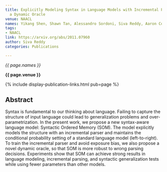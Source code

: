 ```yaml
---
title: Explicitly Modeling Syntax in Language Models with Incremental Parsing and
  a Dynamic Oracle
venue: NAACL
names: Yikang Shen, Shawn Tan, Alessandro Sordoni, Siva Reddy, Aaron Courville
tags:
- NAACL
link: https://arxiv.org/abs/2011.07960
author: Siva Reddy
categories: Publications

---
```


*{{ page.names }}*

**{{ page.venue }}**

{% include display-publication-links.html pub=page %}

## Abstract

Syntax is fundamental to our thinking about language. Failing to capture the structure of input language could lead to generalization problems and over-parametrization. In the present work, we propose a new syntax-aware language model: Syntactic Ordered Memory (SOM). The model explicitly models the structure with an incremental parser and maintains the conditional probability setting of a standard language model (left-to-right). To train the incremental parser and avoid exposure bias, we also propose a novel dynamic oracle, so that SOM is more robust to wrong parsing decisions. Experiments show that SOM can achieve strong results in language modeling, incremental parsing, and syntactic generalization tests while using fewer parameters than other models.